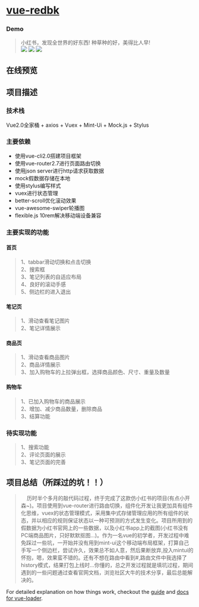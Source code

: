 # [vue-redbk](https://wenqiii.github.io/vue-redbk/dist/index.html#/main3)
### Demo
> 小红书，发现全世界的好东西! 种草种的好，美得比人早!<br>
> ![](https://github.com/wenqiii/vue-redbk/blob/master/img/gif1.gif)
> ![](https://github.com/wenqiii/vue-redbk/blob/master/img/gif3.gif)
> ![](https://github.com/wenqiii/vue-redbk/blob/master/img/gif4.gif)

## 在线预览

## 项目描述
### 技术栈
Vue2.0全家桶 + axios + Vuex + Mint-Ui + Mock.js + Stylus
### 主要依赖
* 使用vue-cli2.0搭建项目框架
* 使用vue-router2.7进行页面路由切换
* 使用json server进行http请求获取数据
* mock假数据存储在本地
* 使用stylus编写样式
* vuex进行状态管理
* better-scroll优化滚动效果
* vue-awesome-swiper轮播图
* flexible.js 10rem解决移动端设备兼容
### 主要实现的功能
#### 首页
> 1、tabbar滑动切换和点击切换<br>
> 2、搜索框<br>
> 3、笔记列表的自适应布局<br>
> 4、良好的滚动手感<br>
> 5、侧边栏的进入退出<br>
#### 笔记页
> 1、滑动查看笔记图片<br>
> 2、笔记详情展示<br>
#### 商品页
> 1、滑动查看商品图片<br>
> 2、商品详情展示<br>
> 3、加入购物车的上拉弹出框，选择商品颜色、尺寸、重量及数量<br>
#### 购物车
> 1、已加入购物车的商品展示<br>
> 2、增加、减少商品数量，删除商品<br>
> 3、结算功能<br>
### 待实现功能
> 1、搜索功能<br>
> 2、评论页面的展示<br>
> 3、笔记页面的完善<br>
## 项目总结（所踩过的坑！！）
>     历时半个多月的敲代码过程，终于完成了这款仿小红书的项目(有点小开森~)。项目使用到vue-router进行路由切换，组件化开发让我更加具有组件化思维，vuex的状态管理模式，采用集中式存储管理应用的所有组件的状态，并以相应的规则保证状态以一种可预测的方式发生变化。项目所用到的假数据为小红书官网上的一些数据，以及小红书app上的截图(小红书没有PC端商品图片，只好默默抠图...)。作为一名vue的初学者，开发过程中难免踩过一些坑，一开始并没有用到mint-ui这个移动端布局框架，打算自己手写一个侧边栏，尝试许久，效果总不如人意，然后果断放弃,投入mintui的怀抱，嗯，效果蛮不错的。还有不想在路由中看到#,路由文件中我选择了history模式，结果打包上线时...你懂的，总之开发过程就是填坑过程，期间遇到的一些问题通过查看官网文档，浏览社区大牛的技术分享，最后总能解决的。


For detailed explanation on how things work, checkout the [guide](http://vuejs-templates.github.io/webpack/) and [docs for vue-loader](http://vuejs.github.io/vue-loader).
